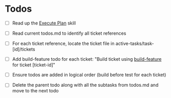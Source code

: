 # Todos

- [ ] Read up the [Execute Plan](./execute-impl-plan.md) skill
- [ ] Read current todos.md to identify all ticket references
- [ ] For each ticket reference, locate the ticket file in active-tasks/task-[id]/tickets
- [ ] Add build-feature todo for each ticket: "Build ticket using [build-feature](../skills/build-feature.md) for ticket [ticket-id]"
- [ ] Ensure todos are added in logical order (build before test for each ticket)
- [ ] Delete the parent todo along with all the subtasks from todos.md and move to the next todo 


